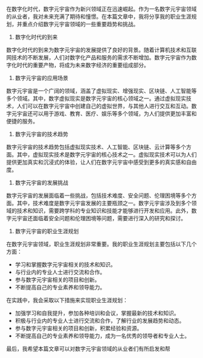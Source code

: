 在数字化时代，数字元宇宙作为新兴领域正在迅速崛起。作为一名数字元宇宙领域的从业者，我对未来充满了期待和憧憬。在本篇文章中，我将分享我的职业生涯规划，并重点介绍数字元宇宙领域的一些重要趋势和挑战。

1. 数字化时代的到来

数字化时代的到来为数字元宇宙的发展提供了良好的背景。随着计算机技术和互联网技术的不断发展，人们对数字化产品和服务的需求不断增加。数字元宇宙作为数字化时代的重要产物，将成为未来数字经济的重要组成部分。

1. 数字元宇宙的应用场景

数字元宇宙是一个广阔的领域，涵盖了虚拟现实、增强现实、区块链、人工智能等多个领域。其中，数字虚拟现实是数字元宇宙的核心领域之一。通过虚拟现实技术，人们可以在数字元宇宙中创建自己的虚拟世界，与其他人进行交互和互动。数字元宇宙还可以用于游戏、教育、医疗、娱乐等多个领域，为人们提供更加丰富和便捷的服务。

1. 数字元宇宙的技术趋势

数字元宇宙的技术趋势包括虚拟现实技术、人工智能、区块链、云计算等多个方面。其中，虚拟现实技术是数字元宇宙的核心技术之一。虚拟现实技术可以为人们提供更加真实和沉浸式的体验，让人们在数字元宇宙中感受到更多的真实感和自由度。

1. 数字元宇宙的发展挑战

数字元宇宙的发展面临着一些挑战，包括技术难度、安全问题、伦理困境等多个方面。其中，技术难度是数字元宇宙发展的主要瓶颈之一。数字元宇宙涉及到多个领域的技术和知识，需要跨学科的专业知识和技能才能够进行开发和应用。此外，数字元宇宙还面临着安全问题和伦理困境等问题，需要进行深入的研究和探讨。

1. 数字元宇宙的职业生涯规划

在数字元宇宙领域，职业生涯规划非常重要。我的职业生涯规划主要包括以下几个方面：

- 学习和掌握数字元宇宙相关的技术和知识。
- 与行业内的专业人士进行交流和合作。
- 参与数字元宇宙相关的项目和创新。
- 不断提高自己的专业素养和领导能力。

在实践中，我会采取以下措施来实现职业生涯规划：

- 加强学习和自我提升，参加各种培训和会议，掌握最新的技术和知识。
- 积极与行业内的专业人士进行交流和合作，了解行业的发展趋势和动态。
- 参与数字元宇宙相关的项目和创新，积累经验和资源。
- 不断提高自己的专业素养和领导能力，成为一名优秀的领导者和专业人士。

最后，我希望本篇文章可以对数字元宇宙领域的从业者们有所启发和帮